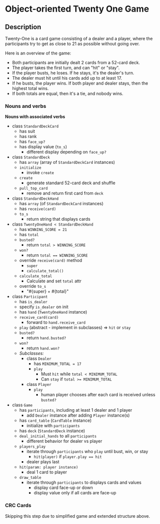 # Object-oriented Twenty One Game

## Description

Twenty-One is a card game consisting of a dealer and a player, where the participants try to get as close to 21 as possible without going over.

Here is an overview of the game:
- Both participants are initially dealt 2 cards from a 52-card deck.
- The player takes the first turn, and can "hit" or "stay".
- If the player busts, he loses. If he stays, it's the dealer's turn.
- The dealer must hit until his cards add up to at least 17.
- If he busts, the player wins. If both player and dealer stays, then the highest total wins.
- If both totals are equal, then it's a tie, and nobody wins.

### Nouns and verbs

**Nouns with associated verbs**
- class `StandardDeckCard`
  - has suit
  - has rank
  - has `face_up?`
  - has display value (`to_s`)
    - different display depending on `face_up?`
- class `StandardDeck`
  - has `array` (array of `StandardDeckCard` instances)
  - `initialize`
    - invoke `create`
  - `create`
    - generate standard 52-card deck and shuffle
  - `pull_top_card`
    - remove and return first card from `deck`
- class `StandardDeckHand`
  - has `array` (of `StandardDeckCard` instances)
  - has `receive(card)`
  - `to_s`
    - return string that displays cards
- class `TwentyOneHand < StandardDeckHand`
  - has `WINNING_SCORE = 21`
  - has `total`
  - `busted?`
    - return `total > WINNING_SCORE`
  - `won?`
    - return `total == WINNING_SCORE`
  - override `receive(card)` method
    - `super`
    - `calculate_total()`
  - `calculate_total`
    - Calculate and set `total` attr
  - override `to_s`
    - "#{super} + #{total}"
- class `Participant`
  - has `is_dealer`
  - specify `is_dealer` on init
  - has `hand` (`TwentyOneHand` instance)
  - `receive_card(card)`
    - forward to `hand.receive_card`
  - `play` (abstract - implement in subclasses) => `hit` or `stay`
  - `busted?`
    - return `hand.busted?`
  - `won?`
    - return `hand.won?`
  - *Subclasses:*
    - class `Dealer`
      - has `MINIMUM_TOTAL = 17`
      - `play`
        - Must `hit` while `total < MINIMUM_TOTAL`
        - Can `stay` if `total >= MINIMUM_TOTAL`
    - class `Player`
      - `play`
        - human player chooses after each card is received unless `busted?`
- class `Game`
  - has `participants`, including at least 1 dealer and 1 player
    - add `Dealer` instance after adding `Player` instance(s)
  - has `card_table` (`CardTable` instance)
    - initialize with `participants`
  - has `deck` (`StandardDeck` instance)
  - `deal_initial_hands` to all `participants`
    - different behavior for dealer vs player
  - `players_play`
    - iterate through `participants` who `play` until bust, win, or stay
      - `hit(player)` if `player.play == hit`
    - dealer plays last
  - `hit(param: player instance)`
    - deal 1 card to player
  - `draw_table`
    - iterate through `participants` to displays cards and values
      - display card face-up or down
      - display value only if all cards are face-up

### CRC Cards

Skipping this step due to simplified game and extended structure above.